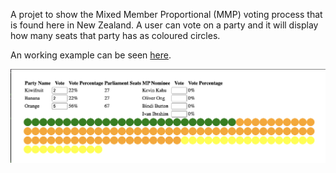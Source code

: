A projet to show the Mixed Member Proportional (MMP) voting process that is found here in New Zealand. A user can vote on a party and it will display how many seats that party has as coloured circles. 

An working example can be seen [here](https://codesandbox.io/s/determined-jones-cizfu?file=/src/App.js).

![](/example.png?raw=true )
